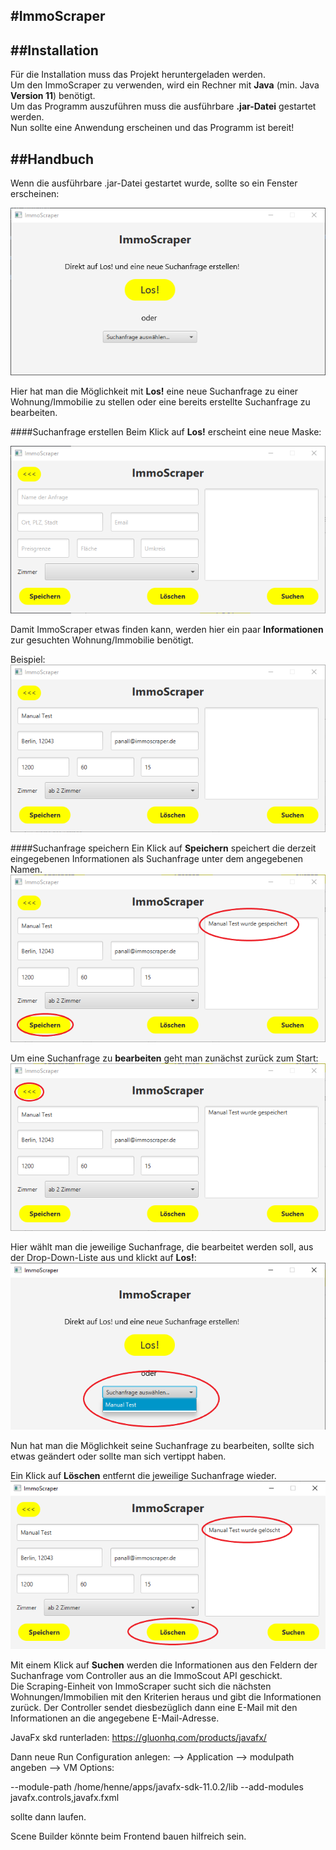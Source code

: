 #ImmoScraper
---

##Installation
---

Für die Installation muss das Projekt heruntergeladen werden.\
Um den ImmoScraper zu verwenden, wird ein Rechner mit **Java** (min. Java **Version 11**) benötigt.\
Um das Programm auszuführen muss die ausführbare **.jar-Datei** gestartet werden.\
Nun sollte eine Anwendung erscheinen und das Programm ist bereit!

##Handbuch
---
Wenn die ausführbare .jar-Datei gestartet wurde, sollte so ein Fenster erscheinen:

![alt text](./screenshots/ImmoScraper_Start.png "ImmoScraper - Startoberfläche")

Hier hat man die Möglichkeit mit **Los!** eine neue Suchanfrage zu einer Wohnung/Immobilie zu stellen oder eine bereits erstellte Suchanfrage zu bearbeiten.

####Suchanfrage erstellen
Beim Klick auf **Los!** erscheint eine neue Maske:

![alt text](./screenshots/ImmoScraper_Query.png "ImmoScraper - Neue Suchanfrage")

Damit ImmoScraper etwas finden kann, werden hier ein paar **Informationen** zur gesuchten Wohnung/Immobilie benötigt.

Beispiel:
![alt text](./screenshots/ImmoScraper_Example.png "ImmoScraper - Beispiel")

####Suchanfrage speichern
Ein Klick auf **Speichern** speichert die derzeit eingegebenen Informationen als Suchanfrage unter dem angegebenen Namen.
![alt text](./screenshots/ImmoScraper_Save.png "ImmoScraper - Speichern")


Um eine Suchanfrage zu **bearbeiten** geht man zunächst zurück zum Start:
![alt text](./screenshots/ImmoScraper_Back.png "ImmoScraper - Zurück zum Start")

Hier wählt man die jeweilige Suchanfrage, die bearbeitet werden soll, aus der Drop-Down-Liste aus und klickt auf **Los!**:
![alt text](./screenshots/ImmoScraper_Edit.png "ImmoScraper - Suchanfrage auswählen")

Nun hat man die Möglichkeit seine Suchanfrage zu bearbeiten, sollte sich etwas geändert oder sollte man sich vertippt haben.

Ein Klick auf **Löschen** entfernt die jeweilige Suchanfrage wieder.
![alt text](./screenshots/ImmoScraper_Delete.png "ImmoScraper - Löschen")

Mit einem Klick auf **Suchen** werden die Informationen aus den Feldern der Suchanfrage vom Controller aus an die ImmoScout API geschickt.\
Die Scraping-Einheit von ImmoScraper sucht sich die nächsten Wohnungen/Immobilien mit den Kriterien heraus und gibt die Informationen zurück.
Der Controller sendet diesbezüglich dann eine E-Mail mit den Informationen an die angegebene E-Mail-Adresse.



JavaFx skd runterladen: 
https://gluonhq.com/products/javafx/

Dann neue Run Configuration anlegen: 
--> Application 
--> modulpath angeben
--> VM Options: 

--module-path /home/henne/apps/javafx-sdk-11.0.2/lib --add-modules javafx.controls,javafx.fxml

sollte dann laufen. 

Scene Builder könnte beim Frontend bauen hilfreich sein. 

